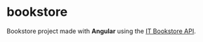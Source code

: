 # bookstore
Bookstore project made with **Angular** using the [IT Bookstore API](https://api.itbook.store/).
